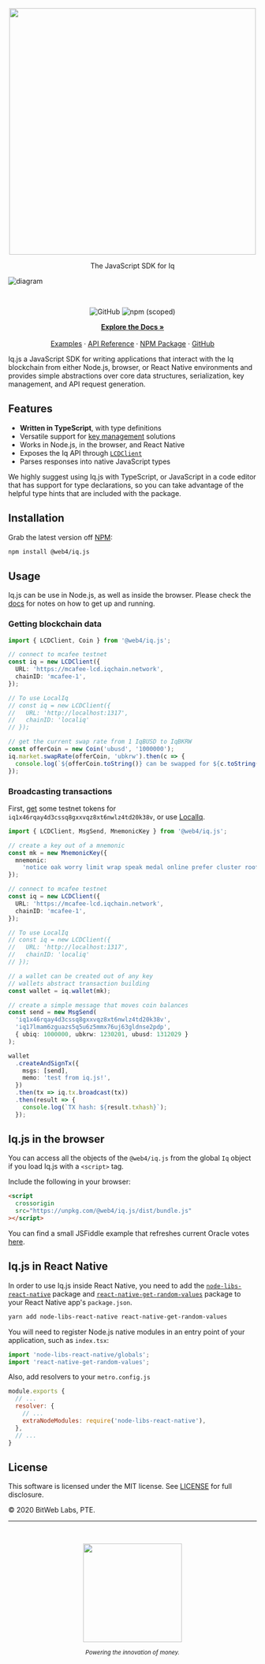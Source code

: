 <p>&nbsp;</p>
<p align="center">
<img src="https://raw.githubusercontent.com/bitwebs/iq.js/master/img/iqjs.svg" width=500>
</p>

<p align="center">
The JavaScript SDK for Iq
</p>

![diagram](https://raw.githubusercontent.com/bitwebs/iq.js/master/img/iqjs-diagram.png)

<br/>

<p align="center">
  <img alt="GitHub" src="https://img.shields.io/github/license/bitwebs/iq.js">
  <img alt="npm (scoped)" src="https://img.shields.io/npm/v/@web4/iq.js">
</p>

<p align="center">
  <a href="https://docs.iqchain.network/docs/develop/sdks/iq-js/README.html"><strong>Explore the Docs »</strong></a>
  <br />
  <br/>
  <a href="https://docs.iqchain.network/docs/develop/sdks/iq-js/common-examples.html">Examples</a>
  ·
  <a href="https://bitwebs.github.io/iq.js/">API Reference</a>
  ·
  <a href="https://www.npmjs.com/package/@web4/iq.js">NPM Package</a>
  ·
  <a href="https://github.com/bitwebs/iq.js">GitHub</a>
</p>

Iq.js a JavaScript SDK for writing applications that interact with the Iq blockchain from either Node.js, browser, or React Native environments and provides simple abstractions over core data structures, serialization, key management, and API request generation.

## Features

- **Written in TypeScript**, with type definitions
- Versatile support for [key management](https://docs.iqchain.network/docs/develop/sdks/iq-js/keys.html) solutions
- Works in Node.js, in the browser, and React Native
- Exposes the Iq API through [`LCDClient`](https://docs.iqchain.network/docs/develop/sdks/iq-js/query-data.html)
- Parses responses into native JavaScript types

We highly suggest using Iq.js with TypeScript, or JavaScript in a code editor that has support for type declarations, so you can take advantage of the helpful type hints that are included with the package.

## Installation

Grab the latest version off [NPM](https://www.npmjs.com/package/@web4/iq.js):

```sh
npm install @web4/iq.js
```

## Usage

Iq.js can be use in Node.js, as well as inside the browser. Please check the [docs](https://docs.iqchain.network/docs/develop/sdks/iq-js/README.html) for notes on how to get up and running.

### Getting blockchain data

```ts
import { LCDClient, Coin } from '@web4/iq.js';

// connect to mcafee testnet
const iq = new LCDClient({
  URL: 'https://mcafee-lcd.iqchain.network',
  chainID: 'mcafee-1',
});

// To use LocalIq
// const iq = new LCDClient({
//   URL: 'http://localhost:1317',
//   chainID: 'localiq'
// });

// get the current swap rate from 1 IqBUSD to IqBKRW
const offerCoin = new Coin('ubusd', '1000000');
iq.market.swapRate(offerCoin, 'ubkrw').then(c => {
  console.log(`${offerCoin.toString()} can be swapped for ${c.toString()}`);
});
```

### Broadcasting transactions

First, [get](https://faucet.iqchain.network/) some testnet tokens for `iq1x46rqay4d3cssq8gxxvqz8xt6nwlz4td20k38v`, or use [LocalIq](https://www.github.com/bitwebs/LocalIq).

```ts
import { LCDClient, MsgSend, MnemonicKey } from '@web4/iq.js';

// create a key out of a mnemonic
const mk = new MnemonicKey({
  mnemonic:
    'notice oak worry limit wrap speak medal online prefer cluster roof addict wrist behave treat actual wasp year salad speed social layer crew genius',
});

// connect to mcafee testnet
const iq = new LCDClient({
  URL: 'https://mcafee-lcd.iqchain.network',
  chainID: 'mcafee-1',
});

// To use LocalIq
// const iq = new LCDClient({
//   URL: 'http://localhost:1317',
//   chainID: 'localiq'
// });

// a wallet can be created out of any key
// wallets abstract transaction building
const wallet = iq.wallet(mk);

// create a simple message that moves coin balances
const send = new MsgSend(
  'iq1x46rqay4d3cssq8gxxvqz8xt6nwlz4td20k38v',
  'iq17lmam6zguazs5q5u6z5mmx76uj63gldnse2pdp',
  { ubiq: 1000000, ubkrw: 1230201, ubusd: 1312029 }
);

wallet
  .createAndSignTx({
    msgs: [send],
    memo: 'test from iq.js!',
  })
  .then(tx => iq.tx.broadcast(tx))
  .then(result => {
    console.log(`TX hash: ${result.txhash}`);
  });
```

## Iq.js in the browser

You can access all the objects of the `@web4/iq.js` from the global `Iq` object if you load Iq.js with a `<script>` tag.

Include the following in your browser:

```html
<script
  crossorigin
  src="https://unpkg.com/@web4/iq.js/dist/bundle.js"
></script>
```

You can find a small JSFiddle example that refreshes current Oracle votes [here](https://jsfiddle.net/tLm1b527/1/).

## Iq.js in React Native

In order to use Iq.js inside React Native, you need to add the [`node-libs-react-native`](https://github.com/parshap/node-libs-react-native) package and [`react-native-get-random-values`](https://github.com/LinusU/react-native-get-random-values) package to your React Native app's `package.json`.

```sh
yarn add node-libs-react-native react-native-get-random-values
```

You will need to register Node.js native modules in an entry point of your application, such as `index.tsx`:

```js
import 'node-libs-react-native/globals';
import 'react-native-get-random-values';
```

Also, add resolvers to your `metro.config.js`

```js
module.exports {
  // ...
  resolver: {
    // ...
    extraNodeModules: require('node-libs-react-native'),
  },
  // ...
}
```

## License

This software is licensed under the MIT license. See [LICENSE](./LICENSE) for full disclosure.

© 2020 BitWeb Labs, PTE.

<hr/>

<p>&nbsp;</p>
<p align="center">
    <a href="https://iqchain.network/"><img src="https://assets.website-files.com/611153e7af981472d8da199c/61794f2b6b1c7a1cb9444489_symbol-iq-blue.svg" align="center" width=200/></a>
</p>
<div align="center">
  <sub><em>Powering the innovation of money.</em></sub>
</div>
